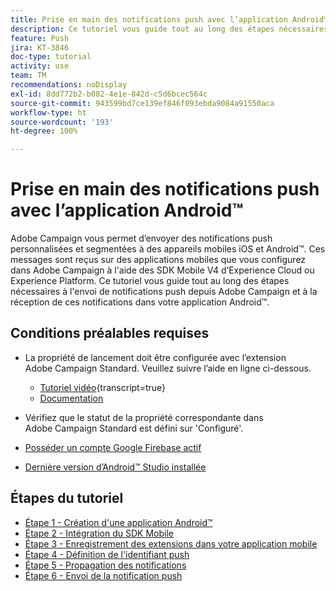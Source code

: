 ```yaml
---
title: Prise en main des notifications push avec l’application Android™
description: Ce tutoriel vous guide tout au long des étapes nécessaires à l'envoi de notifications push depuis Adobe Campaign et à la réception de ces notifications dans votre application Android™.
feature: Push
jira: KT-3846
doc-type: tutorial
activity: use
team: TM
recommendations: noDisplay
exl-id: 8dd772b2-b082-4e1e-842d-c5d6bcec564c
source-git-commit: 943599bd7ce139ef846f093ebda9084a91550aca
workflow-type: ht
source-wordcount: '193'
ht-degree: 100%

---
```


# Prise en main des notifications push avec l’application Android™

Adobe Campaign vous permet d’envoyer des notifications push personnalisées et segmentées à des appareils mobiles iOS et Android™.
Ces messages sont reçus sur des applications mobiles que vous configurez dans Adobe Campaign à l&#39;aide des SDK Mobile V4 d’Experience Cloud ou Experience Platform.
Ce tutoriel vous guide tout au long des étapes nécessaires à l&#39;envoi de notifications push depuis Adobe Campaign et à la réception de ces notifications dans votre application Android™.

## Conditions préalables requises

* La propriété de lancement doit être configurée avec l’extension Adobe Campaign Standard. Veuillez suivre l’aide en ligne ci-dessous.
   * [Tutoriel vidéo](https://video.tv.adobe.com/v/26224?learn=on){transcript=true}
   * [Documentation](https://experienceleague.adobe.com/docs/campaign-standard-learn/tutorials/communication-channels/mobile/configure-mobile-apps-using-aep-sdk.html?lang=fr)

* Vérifiez que le statut de la propriété correspondante dans Adobe Campaign Standard est défini sur &#39;Configuré&#39;.
* [Posséder un compte Google Firebase actif](https://firebase.google.com)
* [Dernière version d’Android™ Studio installée](https://developer.android.com/studio)

## Étapes du tutoriel

* [Étape 1 - Création d&#39;une application Android™](/help/tutorial-push-notifications-android/create-android-app.md)
* [Étape 2 - Intégration du SDK Mobile](/help/tutorial-push-notifications-android/integrating-with-mobile-sdk.md)
* [Étape 3 - Enregistrement des extensions dans votre application mobile](/help/tutorial-push-notifications-android/register-mobile-extensions.md)
* [Étape 4 - Définition de l&#39;identifiant push](/help/tutorial-push-notifications-android/set-push-identifier.md)
* [Étape 5 - Propagation des notifications](/help/tutorial-push-notifications-android/propagate-notification.md)
* [Étape 6 - Envoi de la notification push](/help/tutorial-push-notifications-android/send-push-notification.md)
